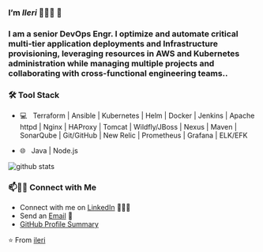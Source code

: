 ### I’m <em>Ileri</em>  👨🏻‍💻 👋
      
<!--
**Ileri-Arowolo/Ileri-Arowolo** is a ✨ _special_ ✨ repository because its `.
Here are some ideas to get you started:
- 🔭 I’m currently a Devops Engr
- 🌱 I’m currently learning python
- 👯 I’m looking to collaborate on projects
- 🤔 I’m looking for help with Devops study
- 💬 Ask me about Blockchain, chess, football,
- 📫 How to reach me: Twitter @i_am_ileri
- 😄 Pronouns: he/him
- ⚡ Fun fact: I'm a chess master 🤓
- 🎮 &nbsp; Unity
- 💻 &nbsp; Devops
- 🔧 &nbsp; Git 
-->

<h3>I am a senior DevOps Engr. I optimize and automate critical multi-tier application deployments and Infrastructure provisioning, leveraging resources in AWS and Kubernetes administration while managing multiple projects and collaborating with cross-functional engineering teams..</h3>


<h3>🛠 Tool Stack</h3>

- 💻 &nbsp; Terraform | Ansible | Kubernetes | Helm | Docker | Jenkins | Apache httpd | Nginx | HAProxy | Tomcat | Wildfly/JBoss |
Nexus | Maven | SonarQube | Git/GitHub | New Relic | Prometheus | Grafana | ELK/EFK


- 🌐 &nbsp; Java | Node.js  



![github stats](https://github-readme-stats.vercel.app/api?username=ileri-Arowolo&show_icons=true)

### 📫🤝🏻 Connect with Me

 - Connect with me on [LinkedIn](https://www.linkedin.com/in/ileriarowolo/) 👨🏻‍💻
 - Send an [Email](mailto:arowoloilerioluwa@gmail.com) 💌
 - [GitHub Profile Summary](https://profile-summary-for-github.com/user/ileri-Arowolo)




 ⭐️ From [ileri](https://github.com/[ileri-Arowolo])
